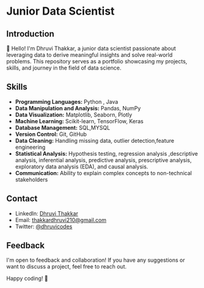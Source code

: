 # Junior Data Scientist

## Introduction

👋 Hello! I'm Dhruvi Thakkar, a junior data scientist passionate about leveraging data to derive meaningful insights and solve real-world problems. This repository serves as a portfolio showcasing my projects, skills, and journey in the field of data science.

## Skills

- **Programming Languages:** Python , Java 
- **Data Manipulation and Analysis:** Pandas, NumPy
- **Data Visualization:** Matplotlib, Seaborn, Plotly
- **Machine Learning:** Scikit-learn, TensorFlow, Keras
- **Database Management:** SQL,MYSQL
- **Version Control:** Git, GitHub
- **Data Cleaning:** Handling missing data, outlier detection,feature engineering
- **Statistical Analysis:** Hypothesis testing, regression analysis ,descriptive analysis, inferential analysis, predictive analysis, prescriptive analysis, exploratory data analysis (EDA), and causal analysis.
- **Communication:** Ability to explain complex concepts to non-technical stakeholders


## Contact

- LinkedIn: [Dhruvi Thakkar](https://www.linkedin.com/in/dhruvithakkar210/)
- Email: [thakkardhruvi210@gmail.com](mailto:thakkardhruvi210@gmail.com)
- Twitter: [@dhruvicodes](https://twitter.com/dhruvicodes)

## Feedback

I'm open to feedback and collaboration! If you have any suggestions or want to discuss a project, feel free to reach out.

Happy coding! 🚀
